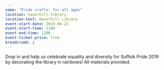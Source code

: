 ```yaml
---
name: "Pride crafts: for all ages"
location: haverhill-library
location-text: Haverhill Library
event-start-date: 2019-06-22
event-start-time: 1100
event-end-time: 1200
event-ticket-price: free
breadcrumb: y
---
```


Drop in and help us celebrate equality and diversity for Suffolk Pride 2019 by decorating the library in rainbows! All materials provided.
